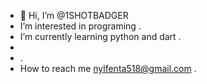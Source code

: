 - 👋 Hi, I’m @1SHOTBADGER
-  I’m interested in programing  .
- I’m currently learning python and dart .
- 
- .
-  How to reach me nylfenta518@gmail.com .

<!---
1SHOTBADGER/1SHOTBADGER is a ✨ special ✨ repository because its `README.md` (this file) appears on your GitHub profile.
You can click the Preview link to take a look at your changes.
--->
